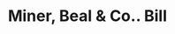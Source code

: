 ---
doi: 10.7916/D8FT9Z7G
date_other: '1890'
date_other_textual: 1890-1899
form: printed ephemera
genre:
- Invoices
name:
- Miner, Beal & Co.
object_in_context_url: https://biggert.cul.columbia.edu/items/view/ave_biggert_01852
subject_hierarchical_geographic:
- Boston, Massachusetts, United States
subject_name:
- Miner, Beal & Co.
title: Miner, Beal & Co.. Bill
sort_title: Miner, Beal & Co.. Bill
call_number: ave_biggert_01852
coordinates:
- 42.35805555555556,-71.06361111111111
pid: ave_biggert_01852
identifiers: ave_biggert_01852
canvas_id: ldpd:397110
permalink: "/items/ave_biggert_01852/"
layout: iiif-image-page
---